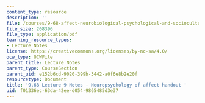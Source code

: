 ```yaml
---
content_type: resource
description: ''
file: /courses/9-68-affect-neurobiological-psychological-and-sociocultural-counterparts-of-feelings-spring-2013/f01336ec63da42eed0549865485d3e37_MIT9_68S13_Ner_hand_L9.pdf
file_size: 208396
file_type: application/pdf
learning_resource_types:
- Lecture Notes
license: https://creativecommons.org/licenses/by-nc-sa/4.0/
ocw_type: OCWFile
parent_title: Lecture Notes
parent_type: CourseSection
parent_uid: e152b6cd-9020-399b-3442-a0f6e8b2e20f
resourcetype: Document
title: '9.68 Lecture 9 Notes - Neuropsychology of affect handout '
uid: f01336ec-63da-42ee-d054-9865485d3e37
---
```


